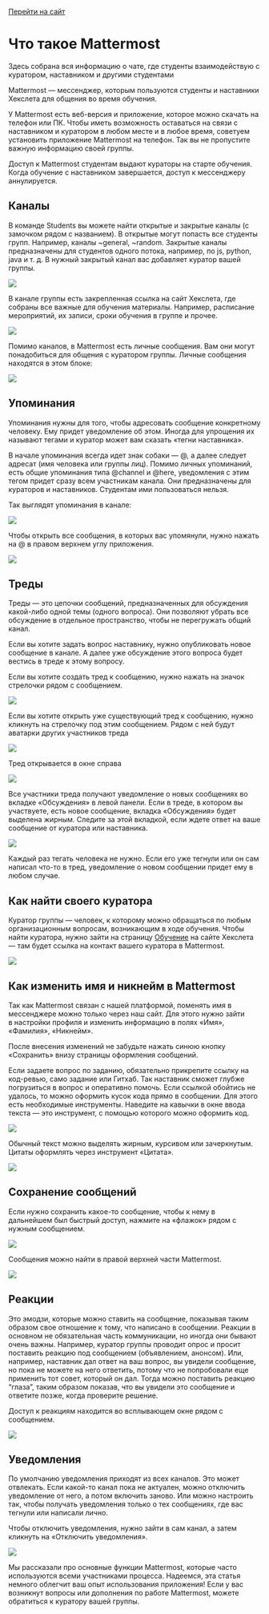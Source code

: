 [Перейти на сайт](https://ru.hexlet.io)

# Что такое Mattermost

Здесь собрана вся информацию о чате, где студенты взаимодействую с куратором, наставником и другими студентами

Mattermost — мессенджер, которым пользуются студенты и наставники Хекслета для общения во время обучения.

У Mattermost есть веб-версия и приложение, которое можно скачать на телефон или ПК. Чтобы иметь возможность оставаться на связи с наставником и куратором в любом месте и в любое время, советуем установить приложение Mattermost на телефон. Так вы не пропустите важную информацию своей группы.

Доступ к Mattermost студентам выдают кураторы на старте обучения. Когда обучение с наставником завершается, доступ к мессенджеру аннулируется.

## Каналы

В команде Students вы можете найти открытые и закрытые каналы (с замочком рядом с названием). В открытые могут попасть все студенты групп. Например, каналы ~general, ~random. Закрытые каналы предназначены для студентов одного потока, например, по js, python, java и т. д. В нужный закрытый канал вас добавляет куратор вашей группы.

![](https://files.carrotquest.app/knowledge-bases-images/articles/64033/64033-1727259996585-2df8w6fe.jpeg)

В канале группы есть закрепленная ссылка на сайт Хекслета, где собраны все важные для обучения материалы. Например, расписание мероприятий, их записи, сроки обучения в группе и прочее.

![](https://files.carrotquest.app/knowledge-bases-images/articles/64033/64033-1727260016359-8pbhmexj.png)

Помимо каналов, в Mattermost есть личные сообщения. Вам они могут понадобиться для общения с куратором группы. Личные сообщения находятся в этом блоке:

![](https://files.carrotquest.app/knowledge-bases-images/articles/64033/64033-1727260045493-4yhldelq.jpeg)

## Упоминания

Упоминания нужны для того, чтобы адресовать сообщение конкретному человеку. Ему придет уведомление об этом. Иногда для упрощения их называют тегами и куратор может вам сказать «тегни наставника».

В начале упоминания всегда идет знак собаки — @, а далее следует адресат (имя человека или группы лиц). Помимо личных упоминаний, есть общие упоминания типа @channel и @here, уведомления с этим тегом придет сразу всем участникам канала. Они предназначены для кураторов и наставников. Студентам ими пользоваться нельзя.

Так выглядят упоминания в канале:

![](https://files.carrotquest.app/knowledge-bases-images/articles/64033/64033-1727260079946-ezs26nk7.jpeg)

Чтобы открыть все сообщения, в которых вас упомянули, нужно нажать на @ в правом верхнем углу приложения.

![](https://files.carrotquest.app/knowledge-bases-images/articles/64033/64033-1727260101302-xa572eql.png)

## Треды

Треды — это цепочки сообщений, предназначенных для обсуждения какой-либо одной темы (одного вопроса). Они позволяют убрать все обсуждение в отдельное пространство, чтобы не перегружать общий канал.

Если вы хотите задать вопрос наставнику, нужно опубликовать новое сообщение в канале. А далее уже обсуждение этого вопроса будет вестись в треде к этому вопросу.

Если вы хотите создать тред к сообщению, нужно нажать на значок стрелочки рядом с сообщением.

![](https://files.carrotquest.app/knowledge-bases-images/articles/64033/64033-1727260134511-tahvb3ey.png)

Если вы хотите открыть уже существующий тред к сообщению, нужно кликнуть на стрелочку под этим сообщением. Рядом с ней будут аватарки других участников треда

![](https://files.carrotquest.app/knowledge-bases-images/articles/64033/64033-1727260152888-6lzpnvmd.png)

Тред открывается в окне справа

![](https://files.carrotquest.app/knowledge-bases-images/articles/64033/64033-1727260182038-78m64vwt.png)

Все участники треда получают уведомление о новых сообщениях во вкладке «Обсуждения» в левой панели. Если в треде, в котором вы участвуете, есть новое сообщение, вкладка «Обсуждения» будет выделена жирным. Следите за этой вкладкой, если ждете ответ на ваше сообщение от куратора или наставника.

![](https://files.carrotquest.app/knowledge-bases-images/articles/64033/64033-1727260235448-of8uvr05.jpeg)

Каждый раз тегать человека не нужно. Если его уже тегнули или он сам написал что-то в тред, уведомление о новом сообщении придет ему в любом случае.

## Как найти своего куратора

Куратор группы — человек, к которому можно обращаться по любым организационным вопросам, возникающим в ходе обучения. Чтобы найти куратора, нужно зайти на страницу [Обучение](https://ru.hexlet.io/my/learning) на сайте Хекслета — там будет ссылка на контакт вашего куратора в Mattermost.

![](https://files.carrotquest.app/knowledge-bases-images/articles/64033/64033-1727260321677-9uhe8sjl.png)

## Как изменить имя и никнейм в Mattermost

Так как Mattermost связан с нашей платформой, поменять имя в мессенджере можно только через наш сайт. Для этого нужно зайти в настройки профиля и изменить информацию в полях «Имя», «Фамилия», «Никнейм».

После внесения изменений не забудьте нажать синюю кнопку «Сохранить» внизу страницы оформления сообщений.

Если задаете вопрос по заданию, обязательно прикрепите ссылку на код-ревью, само задание или Гитхаб. Так наставник сможет глубже погрузиться в вопрос и оперативно помочь. Если ссылкой обойтись не удалось, то можно оформить кусок кода прямо в сообщении. Для этого есть необходимые инструменты. Наведите на кавычки в окне ввода текста — это инструмент, с помощью которого можно оформить код.

![](https://files.carrotquest.app/knowledge-bases-images/articles/64033/64033-1727260426687-xxgmqkvj.png)

Обычный текст можно выделять жирным, курсивом или зачеркнутым. Цитаты оформлять через инструмент «Цитата».

![](https://files.carrotquest.app/knowledge-bases-images/articles/64033/64033-1727260452081-t470i8hm.png)

## Сохранение сообщений

Если нужно сохранить какое-то сообщение, чтобы к нему в дальнейшем был быстрый доступ, нажмите на «флажок» рядом с нужным сообщением.

![](https://files.carrotquest.app/knowledge-bases-images/articles/64033/64033-1727260482453-kt5hidmt.png)

Сообщения можно найти в правой верхней части Mattermost.

![](https://files.carrotquest.app/knowledge-bases-images/articles/64033/64033-1727260524662-9a5gdez9.png)

## Реакции

Это эмодзи, которые можно ставить на сообщение, показывая таким образом свое отношение к тому, что написано в сообщении. Реакции в основном не обязательная часть коммуникации, но иногда они бывают очень важны. Например, куратор группы проводит опрос и просит поставить реакцию под сообщением (объявлением, анонсом). Или, например, наставник дал ответ на ваш вопрос, вы увидели сообщение, но пока не можете на него ответить, потому что не попробовали еще применить тот совет, который он дал. Тогда можно поставить реакцию “глаза”, таким образом показав, что вы увидели это сообщение и ответите позже, когда проверите решение.

Доступ к реакциям находится во всплывающем окне рядом с сообщением.

![](https://files.carrotquest.app/knowledge-bases-images/articles/64033/64033-1727260577024-oj9twemg.png)

## Уведомления

По умолчанию уведомления приходят из всех каналов. Это может отвлекать. Если какой-то канал пока не актуален, можно отключить уведомление от него, а потом включить заново. Или можно настроить так, чтобы получать уведомления только о тех сообщениях, где вас тегнули или написали лично.

Чтобы отключить уведомления, нужно зайти в сам канал, а затем кликнуть на «Отключить уведомления».

![](https://files.carrotquest.app/knowledge-bases-images/articles/64033/64033-1727260619435-0cavvany.png)

Мы рассказали про основные функции Mattermost, которые часто используются всеми участниками процесса. Надеемся, эта статья немного облегчит ваш опыт использования приложения! Если у вас возникнут вопросы или дополнения по работе Mattermost, можете обратиться к куратору вашей группы.
